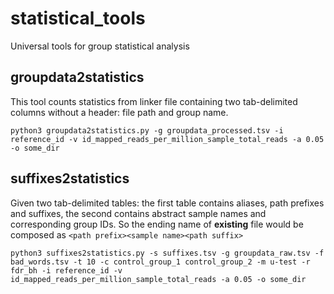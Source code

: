 # statistical_tools
Universal tools for group statistical analysis

## groupdata2statistics
This tool counts statistics from linker file containing two tab-delimited columns without a header: file path and group name.
```
python3 groupdata2statistics.py -g groupdata_processed.tsv -i reference_id -v id_mapped_reads_per_million_sample_total_reads -a 0.05 -o some_dir
```


## suffixes2statistics
Given two tab-delimited tables: the first table contains aliases, path prefixes and suffixes, the second contains abstract sample names and corresponding group IDs. So the ending name of **existing** file would be composed as `<path prefix><sample name><path suffix>`

```
python3 suffixes2statistics.py -s suffixes.tsv -g groupdata_raw.tsv -f bad_words.tsv -t 10 -c control_group_1 control_group_2 -m u-test -r fdr_bh -i reference_id -v id_mapped_reads_per_million_sample_total_reads -a 0.05 -o some_dir
```
